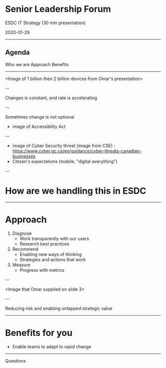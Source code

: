 <!--markdownlint-disable MD033-->
# Senior Leadership Forum

ESDC IT Strategy (30 min presentation)

2020-01-29

---

## Agenda

Who we are
Approach
Benefits

---

<Image of 1 billion then 2 billion devices from Omar's presentation>

--

Changes is constant, and rate is accelerating

--

Sometimes change is not optional

- image of Accessibility Act

--

- image of Cyber Security threat (image from CSE) : https://www.cyber.gc.ca/en/guidance/cyber-threats-canadian-businesses
- Citizen's expectations (mobile, "digital everything")

--

# How are we handling this in ESDC

---

# Approach

1. Diagnose
   - Work transparently with our users
   - Research best practices
2. Recommend
   - Enabling new ways of thinking
   - Strategies and actions that work
3. Measure
   - Progress with metrics

--

<Image that Omar supplied on slide 3>

--

Reducing risk and enabling untapped strategic value

---

# Benefits for you

- Enable teams to adapt to rapid change

---

Questions
